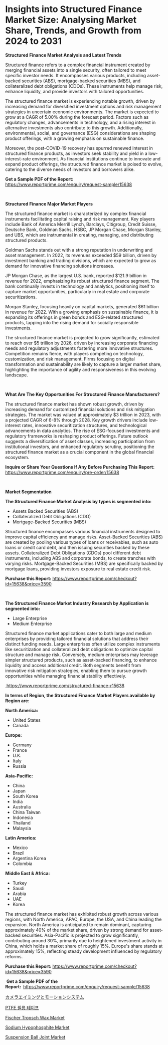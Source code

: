 <p><h1>Insights into Structured Finance Market Size: Analysing Market Share, Trends, and Growth from 2024 to 2031</h1></p><p><strong>Structured Finance Market Analysis and Latest Trends</strong></p>
<p><p>Structured finance refers to a complex financial instrument created by merging financial assets into a single security, often tailored to meet specific investor needs. It encompasses various products, including asset-backed securities (ABS), mortgage-backed securities (MBS), and collateralized debt obligations (CDOs). These instruments help manage risk, enhance liquidity, and provide investors with tailored opportunities.</p><p>The structured finance market is experiencing notable growth, driven by increasing demand for diversified investment options and risk management strategies in uncertain economic environments. The market is expected to grow at a CAGR of 5.00% during the forecast period. Factors such as regulatory changes, advancements in technology, and a rising interest in alternative investments also contribute to this growth. Additionally, environmental, social, and governance (ESG) considerations are shaping product offerings, with a growing emphasis on sustainable finance.</p><p>Moreover, the post-COVID-19 recovery has spurred renewed interest in structured finance products, as investors seek stability and yield in a low-interest-rate environment. As financial institutions continue to innovate and expand product offerings, the structured finance market is poised to evolve, catering to the diverse needs of investors and borrowers alike.</p></p>
<p><strong>Get a Sample PDF of the Report:&nbsp;</strong> <a href="https://www.reportprime.com/enquiry/request-sample/15638">https://www.reportprime.com/enquiry/request-sample/15638</a></p>
<p>&nbsp;</p>
<p><strong>Structured Finance Major Market Players</strong></p>
<p><p>The structured finance market is characterized by complex financial instruments facilitating capital raising and risk management. Key players include Bank of America Merrill Lynch, Barclays, Citigroup, Credit Suisse, Deutsche Bank, Goldman Sachs, HSBC, JP Morgan Chase, Morgan Stanley, and UBS, which are instrumental in creating, managing, and distributing structured products.</p><p>Goldman Sachs stands out with a strong reputation in underwriting and asset management. In 2022, its revenues exceeded $59 billion, driven by investment banking and trading divisions, which are expected to grow as demand for innovative financing solutions increases.</p><p>JP Morgan Chase, as the largest U.S. bank, reported $121.9 billion in revenue for 2022, emphasizing its robust structured finance segment. The bank continually invests in technology and analytics, positioning itself to capture market opportunities, particularly in real estate and corporate securitizations.</p><p>Morgan Stanley, focusing heavily on capital markets, generated $61 billion in revenue for 2022. With a growing emphasis on sustainable finance, it is expanding its offerings in green bonds and ESG-related structured products, tapping into the rising demand for socially responsible investments.</p><p>The structured finance market is projected to grow significantly, estimated to reach over $5 trillion by 2026, driven by increasing corporate financing needs and regulatory adjustments fostering more innovative structures. Competition remains fierce, with players competing on technology, customization, and risk management. Firms focusing on digital transformation and sustainability are likely to capture a larger market share, highlighting the importance of agility and responsiveness in this evolving landscape.</p></p>
<p>&nbsp;</p>
<p><strong>What Are The Key Opportunities For Structured Finance Manufacturers?</strong></p>
<p><p>The structured finance market has shown robust growth, driven by increasing demand for customized financial solutions and risk mitigation strategies. The market was valued at approximately $3 trillion in 2023, with a projected CAGR of 6-8% through 2028. Key growth drivers include low-interest rates, innovative securitization structures, and technological advancements in data analytics. The rise of ESG-focused investments and regulatory frameworks is reshaping product offerings. Future outlook suggests a diversification of asset classes, increasing participation from institutional investors, and enhanced regulatory scrutiny, positioning the structured finance market as a crucial component in the global financial ecosystem.</p></p>
<p><strong>Inquire or Share Your Questions If Any Before Purchasing This Report:</strong> <a href="https://www.reportprime.com/enquiry/pre-order/15638">https://www.reportprime.com/enquiry/pre-order/15638</a></p>
<p>&nbsp;</p>
<p><strong>Market Segmentation</strong></p>
<p><strong>The Structured Finance Market Analysis by types is segmented into:</strong></p>
<p><ul><li>Assets Backed Securities (ABS)</li><li>Collateralized Debt Obligations (CDO)</li><li>Mortgage-Backed Securities (MBS)</li></ul></p>
<p><p>Structured finance encompasses various financial instruments designed to improve capital efficiency and manage risks. Asset-Backed Securities (ABS) are created by pooling various types of loans or receivables, such as auto loans or credit card debt, and then issuing securities backed by these assets. Collateralized Debt Obligations (CDOs) pool different debt instruments, including ABS and corporate bonds, to create tranches with varying risks. Mortgage-Backed Securities (MBS) are specifically backed by mortgage loans, providing investors exposure to real estate credit risk.</p></p>
<p><strong>Purchase this Report:&nbsp;</strong><a href="https://www.reportprime.com/checkout?id=15638&price=3590">https://www.reportprime.com/checkout?id=15638&price=3590</a></p>
<p>&nbsp;</p>
<p><strong>The Structured Finance Market Industry Research by Application is segmented into:</strong></p>
<p><ul><li>Large Enterprise</li><li>Medium Enterprise</li></ul></p>
<p><p>Structured finance market applications cater to both large and medium enterprises by providing tailored financial solutions that address their distinct funding needs. Large enterprises often utilize complex instruments like securitization and collateralized debt obligations to optimize capital structure and manage risk. Conversely, medium enterprises may leverage simpler structured products, such as asset-backed financing, to enhance liquidity and access additional credit. Both segments benefit from innovative risk mitigation strategies, enabling them to pursue growth opportunities while managing financial stability effectively.</p></p>
<p><a href="https://www.reportprime.com/structured-finance-r15638">&nbsp;https://www.reportprime.com/structured-finance-r15638</a></p>
<p><strong>In terms of Region, the Structured Finance Market Players available by Region are:</strong></p>
<p>
    <p> <strong> North America: </strong>
        <ul>
            <li>United States</li>
            <li>Canada</li>
        </ul>
        </p> 
    <p> <strong> Europe: </strong>
        <ul>
            <li>Germany</li>
            <li>France</li>
            <li>U.K.</li>
            <li>Italy</li>
            <li>Russia</li>
        </ul>
        </p> 
    <p> <strong> Asia-Pacific: </strong>
        <ul>
            <li>China</li>
            <li>Japan</li>
            <li>South Korea</li>
            <li>India</li>
            <li>Australia</li>
            <li>China Taiwan</li>
            <li>Indonesia</li>
            <li>Thailand</li>
            <li>Malaysia</li>
        </ul>
        </p> 
    <p> <strong> Latin America: </strong>
        <ul>
            <li>Mexico</li>
            <li>Brazil</li>
            <li>Argentina Korea</li>
            <li>Colombia</li>
        </ul>
        </p> 
    <p> <strong> Middle East & Africa: </strong>
        <ul>
            <li>Turkey</li>
            <li>Saudi</li>
            <li>Arabia</li>
            <li>UAE</li>
            <li>Korea</li>
        </ul>
    </p>
    </p>
<p><p>The structured finance market has exhibited robust growth across various regions, with North America, APAC, Europe, the USA, and China leading the expansion. North America is anticipated to remain dominant, capturing approximately 40% of the market share, driven by strong demand for asset-backed securities. Asia-Pacific is projected to grow significantly, contributing around 30%, primarily due to heightened investment activity in China, which holds a market share of roughly 15%. Europe's share stands at approximately 15%, reflecting steady development influenced by regulatory reforms.</p></p>
<p><strong>Purchase this Report: </strong><a href="https://www.reportprime.com/checkout?id=15638&price=3590">https://www.reportprime.com/checkout?id=15638&price=3590</a></p>
<p>&nbsp;<strong>Get a Sample PDF of the Report:&nbsp;&nbsp;</strong><a href="https://www.reportprime.com/enquiry/request-sample/15638">https://www.reportprime.com/enquiry/request-sample/15638</a></p>
<p><strong></strong></p>
<p><p><a href="https://medium.com/@vadkqfca47/camera-aiming-and-motion-system-market-%E3%81%AF-%E3%82%B3%E3%82%B9%E3%83%88%E7%AE%A1%E7%90%86%E3%81%A8%E5%8A%B9%E7%8E%87%E5%90%91%E4%B8%8A%E3%82%92%E5%84%AA%E5%85%88%E3%81%97%E3%81%BE%E3%81%99-%E3%81%95%E3%82%89%E3%81%AB-%E5%A0%B1%E5%91%8A%E6%9B%B8%E3%81%AF%E5%B8%82%E5%A0%B4%E3%81%AE%E9%9C%80%E8%A6%81%E9%9D%A2%E3%81%A8%E4%BE%9B%E7%B5%A6%E9%9D%A2%E3%81%AE%E4%B8%A1%E6%96%B9%E3%82%92%E3%82%AB%E3%83%90%E3%83%BC%E3%81%97%E3%81%A6%E3%81%84%E3%81%BE%E3%81%99-camera-c738f373ef1d">カメラエイミングとモーションシステム</a></p><p><a href="https://medium.com/@fernandotryo5lson96765/ptfe-film-tape-market-%EC%9D%98-%EA%B8%80%EB%A1%9C%EB%B2%8C-%EC%8B%9C%EC%9E%A5-%EA%B0%9C%EC%9A%94%EB%8A%94-%EC%A0%84-%EC%84%B8%EA%B3%84-%EB%B0%8F-%EC%A3%BC%EC%9A%94-%EC%8B%9C%EC%9E%A5%EC%9D%98-%EC%82%B0%EC%97%85%EC%97%90-%EC%98%81%ED%96%A5%EC%9D%84-%EB%AF%B8%EC%B9%98%EB%8A%94-%EC%A3%BC%EC%9A%94-%ED%8A%B8%EB%A0%8C%EB%93%9C%EC%97%90-%EB%8C%80%ED%95%9C-%EB%8F%85%ED%8A%B9%ED%95%9C-%EA%B4%80%EC%A0%90%EC%9D%84-%EC%A0%9C%EA%B3%B5%ED%95%A9%EB%8B%88%EB%8B%A4-6d7fda18cd2f">PTFE 필름 테이프</a></p><p><a href="https://medium.com/@dorothybrooks53/what-is-fischer-tropsch-wax-market-3660e4acd4bf">Fischer Tropsch Wax Market</a></p><p><a href="https://www.linkedin.com/pulse/global-sodium-hypophosphite-market-projected-grow-cagr-74-forcasted-rcdye?trackingId=X5UPsNTgTta5JIxBgvUmGw%3D%3D">Sodium Hypophosphite Market</a></p><p><a href="https://issuu.com/reportprime-2/docs/suspension-ball-joint-market-size-2_191a4de462d4eb">Suspension Ball Joint Market</a></p></p>